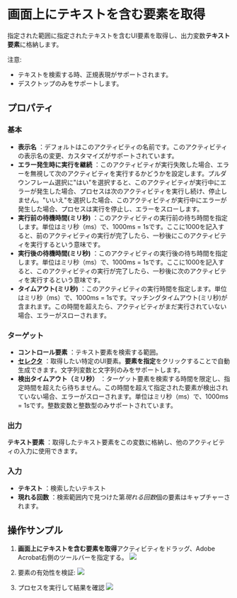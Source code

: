 # 画面上にテキストを含む要素を取得

指定された範囲に指定されたテキストを含むUI要素を取得し、出力変数**テキスト要素**に格納します。

注意:
- テキストを検索する時、正規表現がサポートされます。
- デスクトップのみをサポートします。

## プロパティ

### 基本

- **表示名** ：デフォルトはこのアクティビティの名前です。このアクティビティの表示名の変更、カスタマイズがサポートされています。
- **エラー発生時に実行を継続** ：このアクティビティが実行失敗した場合、エラーを無視して次のアクティビティを実行するかどうかを設定します。プルダウンフレーム選択に"はい"を選択すると、このアクティビティが実行中にエラーが発生した場合、プロセスは次のアクティビティを実行し続け、停止しません。"いいえ"を選択した場合、このアクティビティが実行中にエラーが発生した場合、プロセスは実行を停止し、エラーをスローします。
- **実行前の待機時間(ミリ秒)** ：このアクティビティの実行前の待ち時間を指定します。単位はミリ秒（ms）で、1000ms = 1sです。ここに1000を記入すると、前のアクティビティの実行が完了したら、一秒後にこのアクティビティを実行するという意味です。
- **実行後の待機時間(ミリ秒)** ：このアクティビティの実行後の待ち時間を指定します。単位はミリ秒（ms）で、1000ms = 1sです。ここに1000を記入すると、このアクティビティの実行が完了したら、一秒後に次のアクティビティを実行するという意味です。
- **タイムアウト(ミリ秒)** ：このアクティビティの実行時間を指定します。単位はミリ秒（ms）で、1000ms = 1sです。マッチングタイムアウト(ミリ秒)が含まれます。この時間を超えたら、アクティビティがまだ実行されていない場合、エラーがスローされます。

### ターゲット

- **コントロール要素** ：テキスト要素を検索する範囲。
- **[セレクタ](../Appendix/Selector.md?_v=v2020.4)** ：取得したい特定のUI要素。**要素を指定**をクリックすることで自動生成できます。文字列変数と文字列のみをサポートします。
- **検出タイムアウト（ミリ秒）** ：ターゲット要素を検索する時間を限定し、指定時間を超えたら待ちません。この時間を超えて指定された要素が検出されていない場合、エラーがスローされます。単位はミリ秒（ms）で、1000ms = 1sです。整数変数と整数型のみサポートされています。

### 出力

**テキスト要素** ：取得したテキスト要素をこの変数に格納し、他のアクティビティの入力に使用できます。

### 入力

- **テキスト** ：検索したいテキスト
- **現れる回数** ：検索範囲内で見つけた第*現れる回数*個の要素はキャプチャーされます。

## 操作サンプル
1. **画面上にテキストを含む要素を取得**アクティビティをドラッグ、Adobe Acrobat右側のツールバーを指定する。
![](https://docimages.blob.core.chinacloudapi.cn/images/Activities/GetTextElement1.png)

2. 要素の有効性を検証:
![](https://docimages.blob.core.chinacloudapi.cn/images/Activities/GetTextElement2.png)

3. プロセスを実行して結果を確認
![](https://docimages.blob.core.chinacloudapi.cn/images/Activities/GetTextElement3.png)
